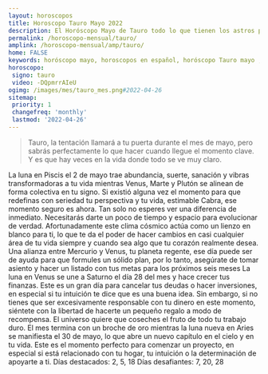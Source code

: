 ```yaml
---
layout: horoscopos
title: Horoscopo Tauro Mayo 2022
description: El Horóscopo Mayo de Tauro todo lo que tienen los astros preparados para este mes, amor, trabajo, familia. Todo sobre astrologia, tarot, predicciones. Horoscopo gratis en español, predicciones y astrología.
permalink: /horoscopo-mensual/tauro/
amplink: /horoscopo-mensual/amp/tauro/
home: FALSE
keywords: horóscopo mayo, horoscopos en español, horóscopo Tauro mayo , horóscopo esperanza gracia, horoscop, horóscopos gratis, horoscopo Tauro, Tarot, Astrologia, Zodíaco, Tauro, horoscopo gratis, horoscopo del mes 
horoscopo:
 signo: tauro
 video: -DQpmrrAIeU
ogimg: /images/mes/tauro_mes.png#2022-04-26
sitemap:
 priority: 1
 changefreq: 'monthly'
 lastmod: '2022-04-26'
---
```



 > Tauro, la tentación llamará a tu puerta durante el mes de mayo, pero sabrás perfectamente lo que hacer cuando llegue el momento clave. Y es que hay veces en la vida donde todo se ve muy claro.



La luna en Piscis el 2 de mayo trae abundancia, suerte, sanación y vibras transformadoras a tu vida mientras Venus, Marte y Plutón se alinean de forma colectiva en tu signo. Si existió alguna vez el momento para que redefinas con seriedad tu perspectiva y tu vida, estimable Cabra, ese momento seguro es ahora. Tan solo no esperes ver una diferencia de inmediato. Necesitarás darte un poco de tiempo y espacio para evolucionar de verdad.
Afortunadamente este clima cósmico actúa como un lienzo en blanco para ti, lo que te da el poder de hacer cambios en casi cualquier área de tu vida siempre y cuando sea algo que tu corazón realmente desea. Una alianza entre Mercurio y Venus, tu planeta regente, ese día puede ser de ayuda para que formules un sólido plan, por lo tanto, asegúrate de tomar asiento y hacer un listado con tus metas para los próximos seis meses
La luna en Venus se une a Saturno el día 28 del mes y hace crecer tus finanzas. Este es un gran día para cancelar tus deudas o hacer inversiones, en especial si tu intuición te dice que es una buena idea. Sin embargo, si no tienes que ser excesivamente responsable con tu dinero en este momento, siéntete con la libertad de hacerte un pequeño regalo a modo de recompensa. El universo quiere que coseches el fruto de todo tu trabajo duro.
El mes termina con un broche de oro mientras la luna nueva en Aries se manifiesta el 30 de mayo, lo que abre un nuevo capítulo en el cielo y en tu vida. Este es el momento perfecto para comenzar un proyecto, en especial si está relacionado con tu hogar, tu intuición o la determinación de apoyarte a ti.
Días destacados: 2, 5, 18
Días desafiantes: 7, 20, 28
